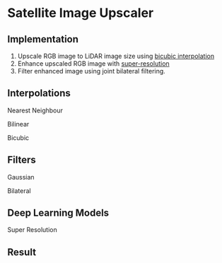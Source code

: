 # Satellite Image Upscaler

## Implementation
1. Upscale RGB image to LiDAR image size using [bicubic interpolation](https://docs.opencv.org/4.x/da/d6e/tutorial_py_geometric_transformations.html)
2. Enhance upscaled RGB image with [super-resolution]()
3. Filter enhanced image using joint bilateral filtering.

## Interpolations

Nearest Neighbour

Bilinear

Bicubic



## Filters

Gaussian

Bilateral

## Deep Learning Models

Super Resolution


## Result


